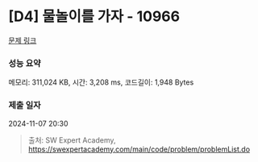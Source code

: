 # [D4] 물놀이를 가자 - 10966 

[문제 링크](https://swexpertacademy.com/main/code/problem/problemDetail.do?contestProbId=AXWXMZta-PsDFAST) 

### 성능 요약

메모리: 311,024 KB, 시간: 3,208 ms, 코드길이: 1,948 Bytes

### 제출 일자

2024-11-07 20:30



> 출처: SW Expert Academy, https://swexpertacademy.com/main/code/problem/problemList.do